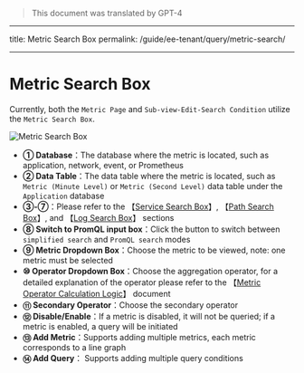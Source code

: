 > This document was translated by GPT-4

---

title: Metric Search Box
permalink: /guide/ee-tenant/query/metric-search/

---

# Metric Search Box

Currently, both the `Metric Page` and `Sub-view-Edit-Search Condition` utilize the `Metric Search Box`.

![Metric Search Box](https://yunshan-guangzhou.oss-cn-beijing.aliyuncs.com/pub/pic/20230921650c4f741fb51.png)

- **① Database**：The database where the metric is located, such as application, network, event, or Prometheus
- **② Data Table**：The data table where the metric is located, such as `Metric (Minute Level)` or `Metric (Second Level)` data table under the `Application` database
- **③-⑦**：Please refer to the 【[Service Search Box](./service-search/)】, 【[Path Search Box](./path-search/)】, and 【[Log Search Box](./log-search/)】 sections
- **⑧ Switch to PromQL input box**：Click the button to switch between `simplified search` and `PromQL search` modes
- **⑨ Metric Dropdown Box**：Choose the metric to be viewed, note: one metric must be selected
- **⑩ Operator Dropdown Box**：Choose the aggregation operator, for a detailed explanation of the operator please refer to the 【[Metric Operator Calculation Logic](../../../features/universal-map/metrics-and-operators/#%E8%81%9A%E5%90%88%E7%AE%97%E5%AD%90)】 document
- **⑪ Secondary Operator**：Choose the secondary operator
- **⑫ Disable/Enable**：If a metric is disabled, it will not be queried; if a metric is enabled, a query will be initiated
- **⑬ Add Metric**：Supports adding multiple metrics, each metric corresponds to a line graph
- **⑭ Add Query**： Supports adding multiple query conditions
